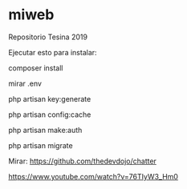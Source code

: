 # miweb
Repositorio Tesina 2019

Ejecutar esto para instalar:

composer install

mirar .env

php artisan key:generate

php artisan config:cache

php artisan make:auth

php artisan migrate


Mirar:
https://github.com/thedevdojo/chatter

https://www.youtube.com/watch?v=76TIyW3_Hm0
